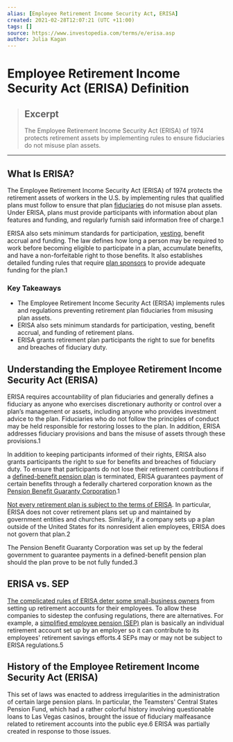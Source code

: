 ```yaml
---
alias: [Employee Retirement Income Security Act, ERISA]
created: 2021-02-28T12:07:21 (UTC +11:00)
tags: []
source: https://www.investopedia.com/terms/e/erisa.asp
author: Julia Kagan
---
```


# Employee Retirement Income Security Act (ERISA) Definition

> ## Excerpt
> The Employee Retirement Income Security Act (ERISA) of 1974 protects retirement assets by implementing rules to ensure fiduciaries do not misuse plan assets.

---
## What Is ERISA?

The Employee Retirement Income Security Act (ERISA) of 1974 protects the retirement assets of workers in the U.S. by implementing rules that qualified plans must follow to ensure that plan [fiduciaries](https://www.investopedia.com/terms/f/fiduciary.asp) do not misuse plan assets. Under ERISA, plans must provide participants with information about plan features and funding, and regularly furnish said information free of charge.1

ERISA also sets minimum standards for participation, [vesting](https://www.investopedia.com/terms/v/vesting.asp), benefit accrual and funding. The law defines how long a person may be required to work before becoming eligible to participate in a plan, accumulate benefits, and have a non-forfeitable right to those benefits. It also establishes detailed funding rules that require [plan sponsors](https://www.investopedia.com/terms/p/plansponsor.asp) to provide adequate funding for the plan.1

### Key Takeaways

-   The Employee Retirement Income Security Act (ERISA) implements rules and regulations preventing retirement plan fiduciaries from misusing plan assets.
-   ERISA also sets minimum standards for participation, vesting, benefit accrual, and funding of retirement plans.
-   ERISA grants retirement plan participants the right to sue for benefits and breaches of fiduciary duty.

## Understanding the Employee Retirement Income Security Act (ERISA)

ERISA requires accountability of plan fiduciaries and generally defines a fiduciary as anyone who exercises discretionary authority or control over a plan’s management or assets, including anyone who provides investment advice to the plan. Fiduciaries who do not follow the principles of conduct may be held responsible for restoring losses to the plan. In addition, ERISA addresses fiduciary provisions and bans the misuse of assets through these provisions.1

In addition to keeping participants informed of their rights, ERISA also grants participants the right to sue for benefits and breaches of fiduciary duty. To ensure that participants do not lose their retirement contributions if a [defined-benefit pension plan](https://www.investopedia.com/terms/d/definedbenefitpensionplan.asp) is terminated, ERISA guarantees payment of certain benefits through a federally chartered corporation known as the [Pension Benefit Guaranty Corporation](https://www.investopedia.com/terms/p/pbgc.asp).1

[Not every retirement plan is subject to the terms of ERISA](https://www.investopedia.com/ask/answers/09/erisa-coverage.asp). In particular, ERISA does not cover retirement plans set up and maintained by government entities and churches. Similarly, if a company sets up a plan outside of the United States for its nonresident alien employees, ERISA does not govern that plan.2

The Pension Benefit Guaranty Corporation was set up by the federal government to guarantee payments in a defined-benefit pension plan should the plan prove to be not fully funded.3

## ERISA vs. SEP

[The complicated rules of ERISA deter some small-business owners](https://www.investopedia.com/articles/personal-finance/081616/are-you-erisa-compliant-follow-checklist.asp) from setting up retirement accounts for their employees. To allow these companies to sidestep the confusing regulations, there are alternatives. For example, a [simplified employee pension (SEP)](https://www.investopedia.com/terms/s/sep.asp) plan is basically an individual retirement account set up by an employer so it can contribute to its employees' retirement savings efforts.4 SEPs may or may not be subject to ERISA regulations.5

## History of the Employee Retirement Income Security Act (ERISA)

This set of laws was enacted to address irregularities in the administration of certain large pension plans. In particular, the Teamsters' Central States Pension Fund, which had a rather colorful history involving questionable loans to Las Vegas casinos, brought the issue of fiduciary malfeasance related to retirement accounts into the public eye.6 ERISA was partially created in response to those issues.
